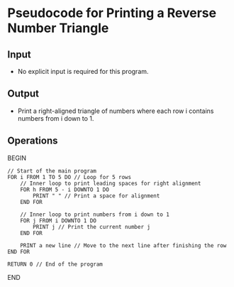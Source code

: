 # Pseudocode for Printing a Reverse Number Triangle

## Input
- No explicit input is required for this program.

## Output
- Print a right-aligned triangle of numbers where each row i contains numbers from i down to 1.

## Operations
BEGIN

    // Start of the main program
    FOR i FROM 1 TO 5 DO // Loop for 5 rows
        // Inner loop to print leading spaces for right alignment
        FOR h FROM 5 - i DOWNTO 1 DO
            PRINT " " // Print a space for alignment
        END FOR
        
        // Inner loop to print numbers from i down to 1
        FOR j FROM i DOWNTO 1 DO
            PRINT j // Print the current number j
        END FOR
        
        PRINT a new line // Move to the next line after finishing the row
    END FOR

    RETURN 0 // End of the program

END
